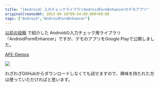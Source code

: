 ```yaml
---
title: "[Android] 入力チェックライブラリAndroidFormEnhancerのデモアプリ"
originalCreatedAt: 2013-09-16T09:54:00.000+09:00
tags: ["Android","AndroidFormEnhancer"]
---
```

[以前の投稿](/ja/post/2013/01/android/) で紹介した Androidの入力チェック用ライブラリ「AndroidFormEnhancer」ですが、デモのアプリをGoogle Playで公開しました。

[AFE-Demos](https://play.google.com/store/apps/details?id=com.androidformenhancer.sample.demos)

[![](http://1.bp.blogspot.com/-djGyDdeLngQ/UjZVg6a1MyI/AAAAAAAALu0/lwhi-XTbN5c/s200/ic_launcher-web.png)](https://play.google.com/store/apps/details?id=com.androidformenhancer.sample.demos)

わざわざGitHubからダウンロードしなくても試せますので、興味を持たれた方は使っていただければと思います。
